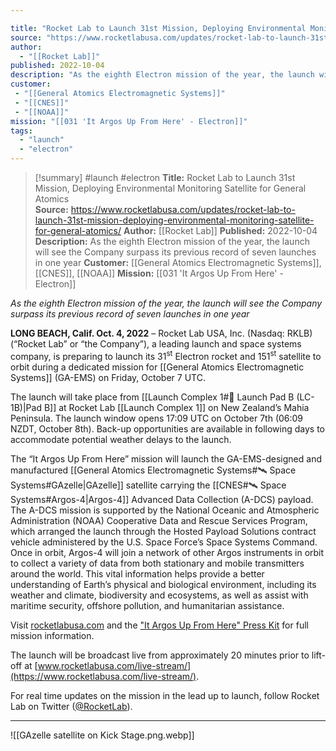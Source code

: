 ```yaml
---

title: "Rocket Lab to Launch 31st Mission, Deploying Environmental Monitoring Satellite for General Atomics  "
source: "https://www.rocketlabusa.com/updates/rocket-lab-to-launch-31st-mission-deploying-environmental-monitoring-satellite-for-general-atomics/"
author:
  - "[[Rocket Lab]]"
published: 2022-10-04
description: "As the eighth Electron mission of the year, the launch will see the Company surpass its previous record of seven launches in one year"
customer: 
 - "[[General Atomics Electromagnetic Systems]]"
 - "[[CNES]]"
 - "[[NOAA]]"
mission: "[[031 'It Argos Up From Here' - Electron]]"
tags:
  - "launch"
  - "electron"
---
```

>[!summary]
#launch #electron
**Title:** Rocket Lab to Launch 31st Mission, Deploying Environmental Monitoring Satellite for General Atomics  
**Source:** https://www.rocketlabusa.com/updates/rocket-lab-to-launch-31st-mission-deploying-environmental-monitoring-satellite-for-general-atomics/
**Author:** [[Rocket Lab]]
**Published:** 2022-10-04
**Description:** As the eighth Electron mission of the year, the launch will see the Company surpass its previous record of seven launches in one year
**Customer:** [[General Atomics Electromagnetic Systems]], [[CNES]], [[NOAA]]
**Mission:** [[031 'It Argos Up From Here' - Electron]]

*As the eighth Electron mission of the year, the launch will see the Company surpass its previous record of seven launches in one year*

**LONG BEACH, Calif. Oct. 4, 2022** – Rocket Lab USA, Inc. (Nasdaq: RKLB) (“Rocket Lab” or “the Company”), a leading launch and space systems company, is preparing to launch its 31<sup>st</sup> Electron rocket and 151<sup>st</sup> satellite to orbit during a dedicated mission for [[General Atomics Electromagnetic Systems]] (GA-EMS) on Friday, October 7 UTC.   

The launch will take place from [[Launch Complex 1#🚀 Launch Pad B (LC-1B)|Pad B]] at Rocket Lab [[Launch Complex 1]] on New Zealand’s Mahia Peninsula. The launch window opens 17:09 UTC on October 7th (06:09 NZDT, October 8th). Back-up opportunities are available in following days to accommodate potential weather delays to the launch.

The “It Argos Up From Here” mission will launch the GA-EMS-designed and manufactured [[General Atomics Electromagnetic Systems#🛰️ Space Systems#GAzelle|GAzelle]] satellite carrying the [[CNES#🛰️ Space Systems#Argos-4|Argos-4]] Advanced Data Collection (A-DCS) payload. The A-DCS mission is supported by the National Oceanic and Atmospheric Administration (NOAA) Cooperative Data and Rescue Services Program, which arranged the launch through the Hosted Payload Solutions contract vehicle administered by the U.S. Space Force’s Space Systems Command. Once in orbit, Argos-4 will join a network of other Argos instruments in orbit to collect a variety of data from both stationary and mobile transmitters around the world. This vital information helps provide a better understanding of Earth’s physical and biological environment, including its weather and climate, biodiversity and ecosystems, as well as assist with maritime security, offshore pollution, and humanitarian assistance.

Visit [rocketlabusa.com](https://www.rocketlabusa.com/) and the ["It Argos Up From Here" Press Kit](https://www.rocketlabusa.com/missions/next-mission/) for full mission information.

The launch will be broadcast live from approximately 20 minutes prior to lift-off at [www.rocketlabusa.com/live-stream/](https://www.rocketlabusa.com/live-stream/).

For real time updates on the mission in the lead up to launch, follow Rocket Lab on Twitter ([@RocketLab](https://twitter.com/rocketlab)).

---

![[GAzelle satellite on Kick Stage.png.webp]]